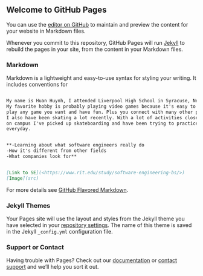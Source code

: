 ## Welcome to GitHub Pages

You can use the [editor on GitHub](https://github.com/223gMoney/SWEN-GITGUB/edit/gh-pages/index.md) to maintain and preview the content for your website in Markdown files.

Whenever you commit to this repository, GitHub Pages will run [Jekyll](https://jekyllrb.com/) to rebuild the pages in your site, from the content in your Markdown files.

### Markdown

Markdown is a lightweight and easy-to-use syntax for styling your writing. It includes conventions for

```markdown

My name is Huan Huynh, I attended Liverpool High School in Syracuse, New York. 
My favorite hobby is probably playing video games because it's easy to 
play any game you want and have fun. Plus you connect with many other people.
I also have been skating a lot recently. With a lot of activities closed
on campus I've picked up skateboarding and have been trying to practice 
everyday.


**-Learning about what software engineers really do
-How it's different from other fields
-What companies look for**


[Link to SE](<https://www.rit.edu/study/software-engineering-bs/>)
[Image](src)
```

For more details see [GitHub Flavored Markdown](https://guides.github.com/features/mastering-markdown/).

### Jekyll Themes

Your Pages site will use the layout and styles from the Jekyll theme you have selected in your [repository settings](https://github.com/223gMoney/SWEN-GITGUB/settings). The name of this theme is saved in the Jekyll `_config.yml` configuration file.

### Support or Contact

Having trouble with Pages? Check out our [documentation](https://docs.github.com/categories/github-pages-basics/) or [contact support](https://github.com/contact) and we’ll help you sort it out.
